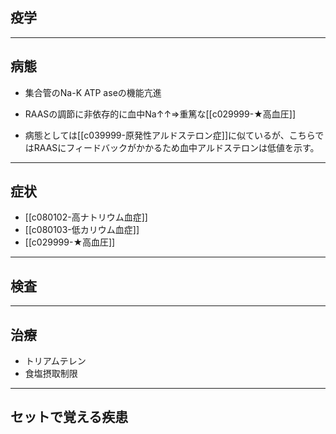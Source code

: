 ## 疫学
---
## 病態
- 集合管のNa-K ATP aseの機能亢進
- RAASの調節に非依存的に血中Na↑↑⇒重篤な[[c029999-★高血圧]]

- 病態としては[[c039999-原発性アルドステロン症]]に似ているが、こちらではRAASにフィードバックがかかるため血中アルドステロンは低値を示す。
---
## 症状
- [[c080102-高ナトリウム血症]]
- [[c080103-低カリウム血症]]
- [[c029999-★高血圧]]
---
## 検査
---
## 治療
- トリアムテレン
- 食塩摂取制限
---
## セットで覚える疾患
